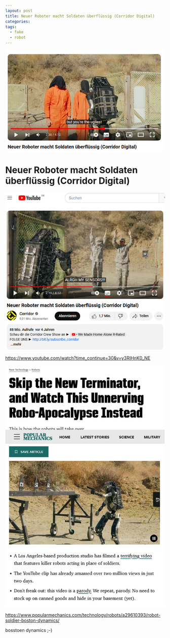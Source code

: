 ```yaml
---
layout: post
title: Neuer Roboter macht Soldaten überflüssig (Corridor Digital)
categories: 
tags:
  - fake
  - robot
---
```


![](../pics/2019-11-07-terminator-2019-boston-dynamics_image_1.png)
# Neuer Roboter macht Soldaten überflüssig (Corridor Digital)

![](../pics/2019-11-07-terminator-2019-boston-dynamics_image_2.png)

https://www.youtube.com/watch?time_continue=30&v=y3RIHnK0_NE

![](../pics/2019-11-07-terminator-2019-boston-dynamics_image_3.png)

https://www.popularmechanics.com/technology/robots/a29610393/robot-soldier-boston-dynamics/


bosstoen dynamics ;-) 

